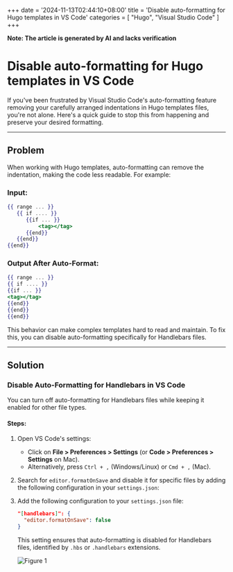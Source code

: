 +++
date = '2024-11-13T02:44:10+08:00'
title = 'Disable auto-formatting for Hugo templates in VS Code'
categories = [
    "Hugo", "Visual Studio Code"
]
+++

**Note: The article is generated by AI and lacks verification**

# Disable auto-formatting for Hugo templates in VS Code

If you've been frustrated by Visual Studio Code's auto-formatting feature removing your carefully arranged indentations in Hugo templates files, you're not alone. Here's a quick guide to stop this from happening and preserve your desired formatting.

---

## Problem

When working with Hugo templates, auto-formatting can remove the indentation, making the code less readable. For example:

### Input:
```handlebars
{{ range ... }}
   {{ if .... }}
      {{if ... }}
          <tag></tag>
      {{end}}
   {{end}}
{{end}}
```

### Output After Auto-Format:
```handlebars
{{ range ... }}
{{ if .... }}
{{if ... }}
<tag></tag>
{{end}}
{{end}}
{{end}}
```

This behavior can make complex templates hard to read and maintain. To fix this, you can disable auto-formatting specifically for Handlebars files.

---

## Solution

### Disable Auto-Formatting for Handlebars in VS Code

You can turn off auto-formatting for Handlebars files while keeping it enabled for other file types.

#### Steps:
1. Open VS Code's settings:
   - Click on **File > Preferences > Settings** (or **Code > Preferences > Settings** on Mac).
   - Alternatively, press `Ctrl + ,` (Windows/Linux) or `Cmd + ,` (Mac).
2. Search for `editor.formatOnSave` and disable it for specific files by adding the following configuration in your `settings.json`:



3. Add the following configuration to your `settings.json` file:

   ```json
   "[handlebars]": {
     "editor.formatOnSave": false
   }
   ```

   This setting ensures that auto-formatting is disabled for Handlebars files, identified by `.hbs` or `.handlebars` extensions.

   ![Figure 1](/logddd.png)
